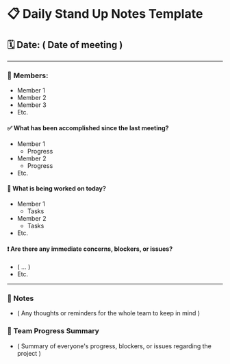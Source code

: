 # 📋 Daily Stand Up Notes Template

## 🗓 Date: ( Date of meeting )

---

### 👤 Members:
- Member 1
- Member 2
- Member 3
- Etc.

#### ✅ What has been accomplished since the last meeting?
- Member 1
  - Progress
- Member 2
  - Progress
- Etc.

#### 🚧 What is being worked on today?
- Member 1
  - Tasks
- Member 2
  - Tasks
- Etc.

#### ❗ Are there any immediate concerns, blockers, or issues?
- ( ... )
- Etc.

---

### 📝 Notes
- ( Any thoughts or reminders for the whole team to keep in mind )

### 👥 Team Progress Summary
- ( Summary of everyone's progress, blockers, or issues regarding the project )

